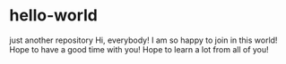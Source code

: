 # hello-world
just another repository
Hi, everybody!
I am so happy to join in this world!
Hope to have a good time with you!
Hope to learn a lot from all of you!
